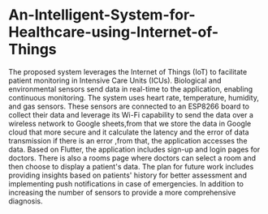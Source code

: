# An-Intelligent-System-for-Healthcare-using-Internet-of-Things
The proposed system leverages the Internet of Things (IoT) to facilitate patient monitoring in Intensive Care Units (ICUs). Biological and environmental sensors send data in real-time to the application, enabling continuous monitoring. The system uses heart rate, temperature, humidity, and gas sensors. These sensors are connected to an ESP8266 board to collect their data and leverage its Wi-Fi capability to send the data over a wireless network to Google sheets,from that we store the data in Google cloud that more secure and it calculate the latency and the error of data transmission if there is an error ,from that, the application accesses the data. Based on Flutter, the application includes sign-up and login pages for doctors. There is also a rooms page where doctors can select a room and then choose to display a patient's data. The plan for future work includes providing insights based on patients' history for better assessment and implementing push notifications in case of emergencies. In addition to increasing the number of sensors to provide a more comprehensive diagnosis.
